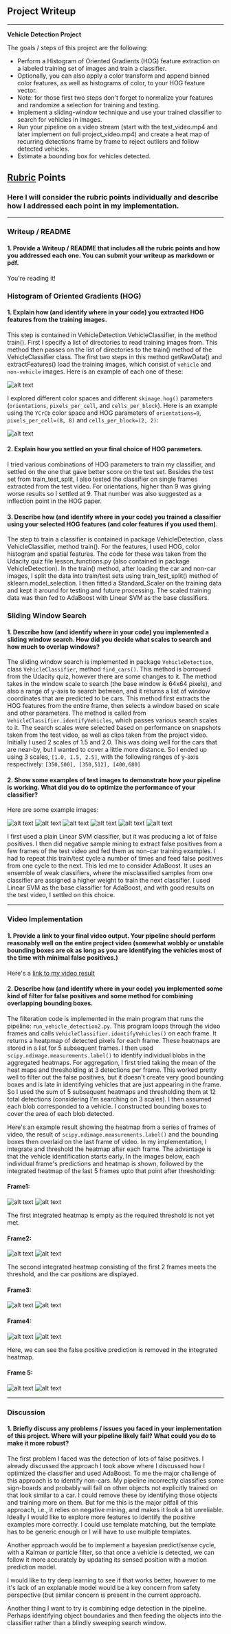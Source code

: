 ## Project Writeup

---

**Vehicle Detection Project**

The goals / steps of this project are the following:

* Perform a Histogram of Oriented Gradients (HOG) feature extraction on a labeled training set of images and train a classifier.
* Optionally, you can also apply a color transform and append binned color features, as well as histograms of color, to your HOG feature vector. 
* Note: for those first two steps don't forget to normalize your features and randomize a selection for training and testing.
* Implement a sliding-window technique and use your trained classifier to search for vehicles in images.
* Run your pipeline on a video stream (start with the test_video.mp4 and later implement on full project_video.mp4) and create a heat map of recurring detections frame by frame to reject outliers and follow detected vehicles.
* Estimate a bounding box for vehicles detected.

[//]: # (Image References)
[image1]: ./output_images/car_not_car.png
[image2]: ./output_images/HOG_example.png
[image3]: ./output_images/predictions_1.png
[image4]: ./output_images/predictions_2.png
[image5]: ./output_images/predictions_3.png
[image6]: ./output_images/predictions_4.png
[image7]: ./output_images/predictions_5.png
[image8]: ./output_images/predictions_6.png
[image9]: ./output_images/heat_map1.png
[image10]: ./output_images/int_heat_map1.png
[image11]: ./output_images/heat_map2.png
[image12]: ./output_images/int_heat_map2.png
[image13]: ./output_images/heat_map3.png
[image14]: ./output_images/int_heat_map3.png
[image15]: ./output_images/heat_map4.png
[image16]: ./output_images/int_heat_map4.png
[image17]: ./output_images/heat_map5.png
[image18]: ./output_images/int_heat_map5.png
[video1]: ./project_video_out.mp4

## [Rubric](https://review.udacity.com/#!/rubrics/513/view) Points
### Here I will consider the rubric points individually and describe how I addressed each point in my implementation.  

---
### Writeup / README

#### 1. Provide a Writeup / README that includes all the rubric points and how you addressed each one.  You can submit your writeup as markdown or pdf.  

You're reading it!

### Histogram of Oriented Gradients (HOG)

#### 1. Explain how (and identify where in your code) you extracted HOG features from the training images.

This step is contained in VehicleDetection.VehicleClassifier, in the method train(). First I specify a list of directories to read training images from. This method then passes on the list of directories to the train() method of the VehicleClassifier class. The first two steps in this method getRawData() and extractFeatures() load the training images, which consist of `vehicle` and `non-vehicle` images. Here is an example of each one of these:

![alt text][image1]

I explored different color spaces and different `skimage.hog()` parameters (`orientations`, `pixels_per_cell`, and `cells_per_block`).   Here is an example using the `YCrCb` color space and HOG parameters of `orientations=9`, `pixels_per_cell=(8, 8)` and `cells_per_block=(2, 2)`:

![alt text][image2]

#### 2. Explain how you settled on your final choice of HOG parameters.

I tried various combinations of HOG parameters to train my classifier, and settled on the one that gave better score on the test set. Besides the test set from train_test_split, I also tested the classifier on single frames extracted from the test video. For orientations, higher than 9 was giving worse results so I settled at 9. That number was also suggested as a inflection point in the HOG paper.

#### 3. Describe how (and identify where in your code) you trained a classifier using your selected HOG features (and color features if you used them).

The step to train a classifier is contained in package VehicleDetection, class VehicleClassifier, method train(). For the features, I used HOG, color histogram and spatial features. The code for these was taken from the Udacity quiz file lesson_functions.py (also contained in package VehicleDetection). In the train() method, after loading the car and non-car images, I split the data into train/test sets using train_test_split() method of sklearn.model_selection. I then fitted a Standard_Scaler on the training data and kept it around for testing and future processing. The scaled training data was then fed to AdaBoost with Linear SVM as the base classifiers.

### Sliding Window Search

#### 1. Describe how (and identify where in your code) you implemented a sliding window search.  How did you decide what scales to search and how much to overlap windows?

The sliding window search is implemented in package `VehicleDetection`, class `VehicleClassifier`, method `find_cars()`. This method is borrowed from the Udacity quiz, however there are some changes to it. The method takes in the window scale to search (the base window is 64x64 pixels), and also a range of y-axis to search between, and it returns a list of window coordinates that are predicted to be cars. This method first extracts the HOG features from the entire frame, then selects a window based on scale and other parameters. The method is called from `VehicleClassifier.identifyVehicles`, which passes various search scales to it. The search scales were selected based on performance on snapshots taken from the test video, as well as clips taken from the project video. Initially I used 2 scales of 1.5 and 2.0. This was doing well for the cars that are near-by, but I wanted to cover a little more distance. So I ended up using 3 scales, `[1.0, 1.5, 2.5]`, with the following ranges of y-axis respectively: `[350,500], [350,512], [400,680]`

#### 2. Show some examples of test images to demonstrate how your pipeline is working.  What did you do to optimize the performance of your classifier?

Here are some example images:

![alt text][image3]
![alt text][image4]
![alt text][image5]
![alt text][image6]
![alt text][image7]
![alt text][image8]

I first used a plain Linear SVM classifier, but it was producing a lot of false positives. I then did negative sample mining to extract false positives from a few frames of the test video and fed them as non-car training examples. I had to repeat this train/test cycle a number of times and feed false positives from one cycle to the next. This led me to consider AdaBoost. It uses an ensemble of weak classifiers, where the misclassified samples from one classifier are assigned a higher weight to train the next classifier. I used Linear SVM as the base classifier for AdaBoost, and with good results on the test video, I settled on this choice. 

---

### Video Implementation

#### 1. Provide a link to your final video output.  Your pipeline should perform reasonably well on the entire project video (somewhat wobbly or unstable bounding boxes are ok as long as you are identifying the vehicles most of the time with minimal false positives.)
Here's a [link to my video result](./project_video_out.mp4)


#### 2. Describe how (and identify where in your code) you implemented some kind of filter for false positives and some method for combining overlapping bounding boxes.

The filteration code is implemented in the main program that runs the pipeline: `run_vehicle_detection2.py`. This program loops through the video frames and calls `VehicleClassifier.identifyVehicles()` on each frame. It returns a heatpmap of detected pixels for each frame. These heatmaps are stored in a list for 5 subsequent frames. I then used `scipy.ndimage.measurements.label()` to identify individual blobs in the aggregated heatmaps. For aggregation, I first tried taking the mean of the heat maps and thresholding at 3 detections per frame. This worked pretty well to filter out the false positives, but it doesn't create very good bounding boxes and is late in identifying vehicles that are just appearing in the frame. So I used the sum of 5 subsequent heatmaps and thresholding them at 12 total detections (considering I'm searching on 3 scales). I then assumed each blob corresponded to a vehicle. I constructed bounding boxes to cover the area of each blob detected.

Here's an example result showing the heatmap from a series of frames of video, the result of `scipy.ndimage.measurements.label()` and the bounding boxes then overlaid on the last frame of video. In my implementation, I integrate and threshold the heatmap after each frame. The advantage is that the vehicle identification starts early. In the images below, each individual frame's predictions and heatmap is shown, followed by the integrated heatmap of the last 5 frames upto that point after thresholding:

#### Frame1:

![alt text][image9]
![alt text][image10]

The first integrated heatmap is empty as the required threshold is not yet met.

#### Frame2:
![alt text][image11]
![alt text][image12]

The second integrated heatmap consisting of the first 2 frames meets the threshold, and the car positions are displayed.

#### Frame3:
![alt text][image13]
![alt text][image14]

#### Frame4:
![alt text][image15]
![alt text][image16]

Here, we can see the false positive prediction is removed in the integrated heatmap.

#### Frame 5:
![alt text][image17]
![alt text][image18]


---

### Discussion

#### 1. Briefly discuss any problems / issues you faced in your implementation of this project.  Where will your pipeline likely fail?  What could you do to make it more robust?

The first problem I faced was the detection of lots of false positives. I already discussed the approach I took above where I discussed how I optimized the classifier and used AdaBoost. To me the major challenge of this approach is to identify non-cars. My pipeline incorrectly classifies some sign-boards and probably will fail on other objects not explicitly trained on that look similar to a car. I could remove these by identifying those objects and training more on them. But for me this is the major pitfall of this approach, i.e., it relies on negative mining, and makes it look a bit unreliable. Ideally I would like to explore more features to identify the positive examples more correctly. I could use template matching, but the template has to be generic enough or I will have to use multiple templates. 

Another approach would be to implement a bayesian predict/sense cycle, with a Kalman or particle filter, so that once a vehicle is detected, we can follow it more accurately by updating its sensed position with a motion prediction model.

I would like to try deep learning to see if that works better, however to me it's lack of an explanable model would be a key concern from safety perspective (but similar concern is present in the current approach).

Another thing I want to try is combining edge detection in the pipeline. Perhaps identifying object boundaries and then feeding the objects into the classifier rather than a blindly sweeping search window.
